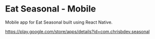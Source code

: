 # Eat Seasonal - Mobile

Mobile app for Eat Seasonal built using React Native.

https://play.google.com/store/apps/details?id=com.chrisbdev.seasonal

